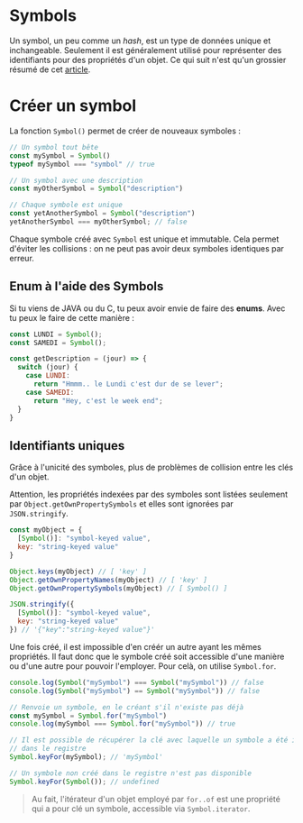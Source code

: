 # Symbols

Un symbol, un peu comme un *hash*, est un type de données unique et inchangeable. Seulement il est généralement utilisé pour représenter des identifiants pour des propriétés d'un objet. Ce qui suit n'est qu'un grossier résumé de cet [article](http://putaindecode.io/fr/articles/js/es2015/symbols/).

# Créer un symbol

La fonction `Symbol()` permet de créer de nouveaux symboles :
```js
// Un symbol tout bête
const mySymbol = Symbol()
typeof mySymbol === "symbol" // true

// Un symbol avec une description
const myOtherSymbol = Symbol("description")

// Chaque symbole est unique
const yetAnotherSymbol = Symbol("description")
yetAnotherSymbol === myOtherSymbol; // false
```

Chaque symbole créé avec `Symbol` est unique et immutable. Cela permet d'éviter les collisions : on ne peut pas avoir deux symboles identiques par erreur.

## Enum à l'aide des Symbols
Si tu viens de JAVA ou du C, tu peux avoir envie de faire des **enums**. Avec tu peux le faire de cette manière : 

```js
const LUNDI = Symbol();
const SAMEDI = Symbol();

const getDescription = (jour) => {
  switch (jour) {
    case LUNDI:
      return "Hmmm.. le Lundi c'est dur de se lever";
    case SAMEDI:
      return "Hey, c'est le week end";
  }
}
```

## Identifiants uniques

Grâce à l'unicité des symboles, plus de problèmes de collision entre les clés d'un objet.

Attention, les propriétés indexées par des symboles sont listées seulement par `Object.getOwnPropertySymbols` et elles sont ignorées par `JSON.stringify`.

```js
const myObject = {
  [Symbol()]: "symbol-keyed value",
  key: "string-keyed value"
}

Object.keys(myObject) // [ 'key' ]
Object.getOwnPropertyNames(myObject) // [ 'key' ]
Object.getOwnPropertySymbols(myObject) // [ Symbol() ]

JSON.stringify({
  [Symbol()]: "symbol-keyed value",
  key: "string-keyed value"
}) // '{"key":"string-keyed value"}'
```

Une fois créé, il est impossible d'en créér un autre ayant les mêmes propriétés. Il faut donc que le symbole créé soit accessible d'une manière ou d'une autre pour pouvoir l'employer. Pour celà, on utilise `Symbol.for`.

```js
console.log(Symbol("mySymbol") === Symbol("mySymbol")) // false
console.log(Symbol("mySymbol") == Symbol("mySymbol")) // false

// Renvoie un symbole, en le créant s'il n'existe pas déjà
const mySymbol = Symbol.for("mySymbol")
console.log(mySymbol === Symbol.for("mySymbol")) // true

// Il est possible de récupérer la clé avec laquelle un symbole a été inséré
// dans le registre
Symbol.keyFor(mySymbol); // 'mySymbol'

// Un symbole non créé dans le registre n'est pas disponible
Symbol.keyFor(Symbol()); // undefined
```

>Au fait, l'itérateur d'un objet employé par `for..of` est une propriété qui a pour clé un symbole, accessible via `Symbol.iterator`.

